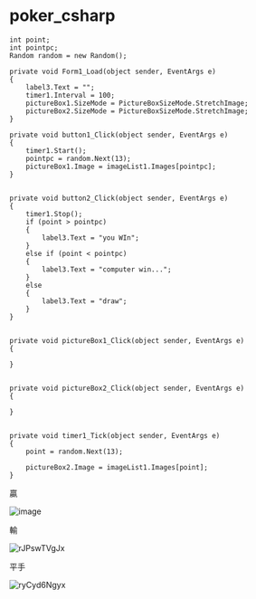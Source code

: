 # poker_csharp
    
    int point;
    int pointpc;
    Random random = new Random();

    private void Form1_Load(object sender, EventArgs e)
    {
        label3.Text = "";
        timer1.Interval = 100;
        pictureBox1.SizeMode = PictureBoxSizeMode.StretchImage;
        pictureBox2.SizeMode = PictureBoxSizeMode.StretchImage;
    }

    private void button1_Click(object sender, EventArgs e)
    {
        timer1.Start();
        pointpc = random.Next(13);
        pictureBox1.Image = imageList1.Images[pointpc];
    }


    private void button2_Click(object sender, EventArgs e)
    {
        timer1.Stop();
        if (point > pointpc)
        {
            label3.Text = "you WIn";
        }
        else if (point < pointpc)
        {
            label3.Text = "computer win...";
        }
        else
        {
            label3.Text = "draw";
        }    
    }


    private void pictureBox1_Click(object sender, EventArgs e)
    {

    }


    private void pictureBox2_Click(object sender, EventArgs e)
    {

    }


    private void timer1_Tick(object sender, EventArgs e)
    {
        point = random.Next(13);

        pictureBox2.Image = imageList1.Images[point];
    }


贏

![image](https://github.com/user-attachments/assets/a5ef7cae-72c7-402a-a909-1deedff46ea3)



輸

![rJPswTVgJx](https://github.com/user-attachments/assets/f79b61e6-39f5-4906-8d03-1e54c8be2871)



平手

![ryCyd6Ngyx](https://github.com/user-attachments/assets/5571a386-b4d1-4742-862c-b03a3c8d6bf3)

    
  
